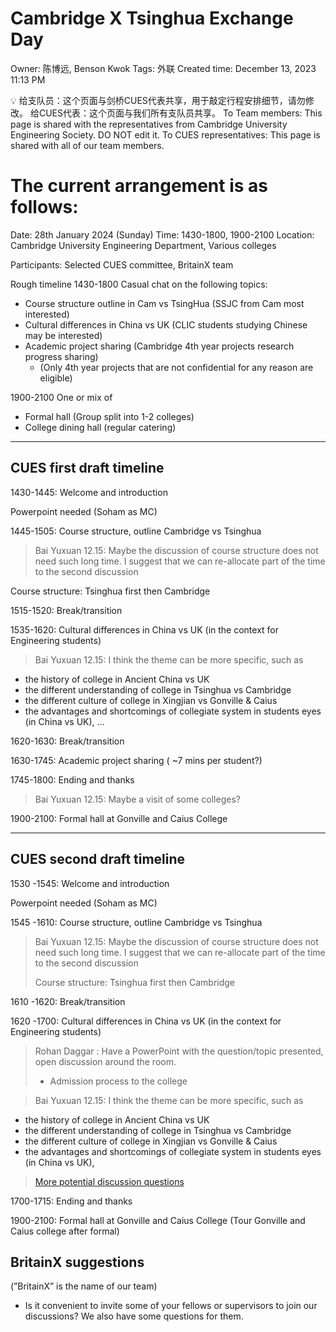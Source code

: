 # Cambridge X Tsinghua Exchange Day

Owner: 陈博远, Benson Kwok
Tags: 外联
Created time: December 13, 2023 11:13 PM

<aside>
💡 给支队员：这个页面与剑桥CUES代表共享，用于敲定行程安排细节，请勿修改。
给CUES代表：这个页面与我们所有支队员共享。
To Team members: This page is shared with the representatives from Cambridge University Engineering Society. DO NOT edit it.
To CUES representatives: This page is shared with all of our team members.

</aside>

# The current arrangement is as follows:

Date: 28th January 2024 (Sunday)
Time: 1430-1800, 1900-2100
Location: Cambridge University Engineering Department, Various colleges

Participants: Selected CUES committee, BritainX team

Rough timeline
1430-1800
Casual chat on the following topics:

- Course structure outline in Cam vs TsingHua (SSJC from Cam most interested)
- ⁠Cultural differences in China vs UK (CLIC students studying Chinese may be interested)
- ⁠Academic project sharing (Cambridge 4th year projects research progress sharing)
    - (Only 4th year projects that are not confidential for any reason are eligible)

1900-2100
One or mix of

- Formal hall (Group split into 1-2 colleges)
- ⁠College dining hall (regular catering)

---

## CUES first draft timeline

1430-1445: Welcome and introduction 

Powerpoint needed (Soham as MC)

1445-1505: Course structure, outline Cambridge vs Tsinghua

> Bai Yuxuan 12.15: Maybe the discussion of course structure does not need such long time. I suggest that we can re-allocate part of the time to the second discussion
> 

Course structure: Tsinghua first then Cambridge 

1515-1520: Break/transition 

1535-1620: Cultural differences in China vs UK (in the context for Engineering students)

> Bai Yuxuan 12.15: I think the theme can be more specific, such as 
- the history of college in Ancient China vs UK
- the different understanding of college in Tsinghua vs Cambridge
- the different culture of college in Xingjian vs Gonville & Caius
- the advantages and shortcomings of collegiate system in students eyes (in China vs UK), 
…
> 

1620-1630: Break/transition

1630-1745: Academic project sharing ( ~7 mins per student?)

1745-1800: Ending and thanks

> Bai Yuxuan 12.15: Maybe a visit of some colleges?
> 

1900-2100: Formal hall at Gonville and Caius College

---

## CUES second draft timeline

1530 -1545: Welcome and introduction 

Powerpoint needed (Soham as MC)

1545 -1610: Course structure, outline Cambridge vs Tsinghua

> Bai Yuxuan 12.15: Maybe the discussion of course structure does not need such long time. I suggest that we can re-allocate part of the time to the second discussion
> 
> 
> Course structure: Tsinghua first then Cambridge 
> 

1610 -1620: Break/transition 

1620 -1700: Cultural differences in China vs UK (in the context for Engineering students)

> Rohan Daggar : Have a PowerPoint with the question/topic presented, open discussion around the room.
> 
> - Admission process to the college

> Bai Yuxuan 12.15: I think the theme can be more specific, such as 
- the history of college in Ancient China vs UK
- the different understanding of college in Tsinghua vs Cambridge
- the different culture of college in Xingjian vs Gonville & Caius
- the advantages and shortcomings of collegiate system in students eyes (in China vs UK),
> 
> 
> [More potential discussion questions](https://www.notion.so/More-potential-discussion-questions-999c0bf08c024463a5ef9d3fffb2f822?pvs=21)
> 

1700-1715: Ending and thanks

1900-2100: Formal hall at Gonville and Caius College (Tour Gonville and Caius college after formal)

## BritainX suggestions

(”BritainX” is the name of our team)

- Is it convenient to invite some of your fellows or supervisors to join our discussions? We also have some questions for them.